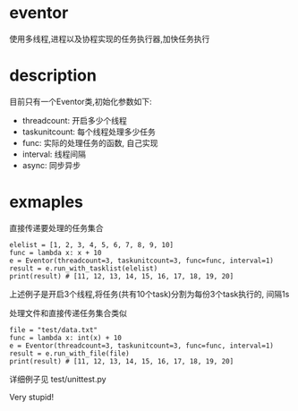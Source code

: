 # eventor
使用多线程,进程以及协程实现的任务执行器,加快任务执行

# description

目前只有一个Eventor类,初始化参数如下:
- threadcount: 开启多少个线程 
- taskunitcount: 每个线程处理多少任务
- func: 实际的处理任务的函数, 自己实现
- interval: 线程间隔
- async: 同步异步

# exmaples

直接传递要处理的任务集合

    elelist = [1, 2, 3, 4, 5, 6, 7, 8, 9, 10]
    func = lambda x: x + 10
    e = Eventor(threadcount=3, taskunitcount=3, func=func, interval=1)
    result = e.run_with_tasklist(elelist)
    print(result) # [11, 12, 13, 14, 15, 16, 17, 18, 19, 20]
    
    
上述例子是开启3个线程,将任务(共有10个task)分割为每份3个task执行的, 间隔1s

处理文件和直接传递任务集合类似

    file = "test/data.txt"
    func = lambda x: int(x) + 10
    e = Eventor(threadcount=3, taskunitcount=3, func=func, interval=1)
    result = e.run_with_file(file)
    print(result) # [11, 12, 13, 14, 15, 16, 17, 18, 19, 20]


详细例子见 test/unittest.py 

Very stupid!

